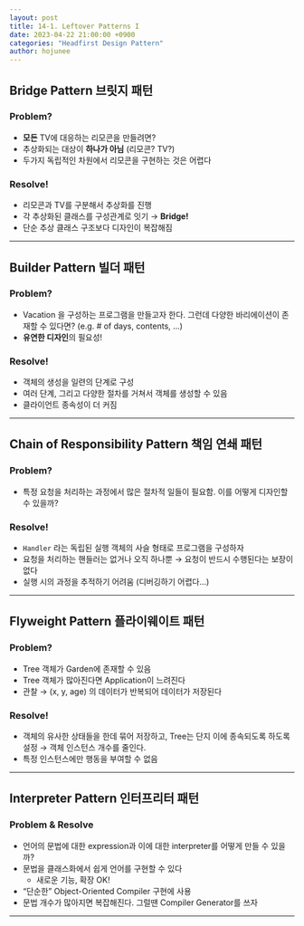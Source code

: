 ```yaml
---
layout: post
title: 14-1. Leftover Patterns I
date: 2023-04-22 21:00:00 +0900
categories: "Headfirst Design Pattern"
author: hojunee
---
```

## Bridge Pattern **브릿지 패턴**

### Problem?

- **모든** TV에 대응하는 리모콘을 만들려면?
- 추상화되는 대상이 **하나가 아님** (리모콘? TV?)
- 두가지 독립적인 차원에서 리모콘을 구현하는 것은 어렵다

### Resolve!

- 리모콘과 TV를 구분해서 추상화를 진행
- 각 추상화된 클래스를 구성관계로 잇기 → **Bridge!**
- 단순 추상 클래스 구조보다 디자인이 복잡해짐

---

## Builder Pattern **빌더 패턴**

### Problem?

- Vacation 을 구성하는 프로그램을 만들고자 한다. 그런데 다양한 바리에이션이 존재할 수 있다면? (e.g. # of days, contents, …)
- **유연한 디자인**의 필요성!

### Resolve!

- 객체의 생성을 일련의 단계로 구성
- 여러 단계, 그리고 다양한 절차를 거쳐서 객체를 생성할 수 있음
- 클라이언트 종속성이 더 커짐

---

## Chain of Responsibility Pattern **책임 연쇄 패턴**

### Problem?

- 특정 요청을 처리하는 과정에서 많은 절차적 일들이 필요함. 이를 어떻게 디자인할 수 있을까?

### Resolve!

- `Handler` 라는 독립된 실행 객체의 사슬 형태로 프로그램을 구성하자
- 요청을 처리하는 핸들러는 없거나 오직 하나뿐 → 요청이 반드시 수행된다는 보장이 없다
- 실행 시의 과정을 추적하기 어려움 (디버깅하기 어렵다…)

---

## Flyweight Pattern **플라이웨이트 패턴**

### Problem?

- Tree 객체가 Garden에 존재할 수 있음
- Tree 객체가 많아진다면 Application이 느려진다
- 관찰 → (x, y, age) 의 데이터가 반복되어 데이터가 저장된다

### Resolve!

- 객체의 유사한 상태들을 한데 묶어 저장하고, Tree는 단지 이에 종속되도록 하도록 설정
→ 객체 인스턴스 개수를 줄인다.
- 특정 인스턴스에만 행동을 부여할 수 없음

---

## Interpreter Pattern **인터프리터 패턴**

### Problem & Resolve

- 언어의 문법에 대한 expression과 이에 대한 interpreter를 어떻게 만들 수 있을까?
- 문법을 클래스화에서 쉽게 언어를 구현할 수 있다
    - 새로운 기능, 확장 OK!
- “단순한” Object-Oriented Compiler 구현에 사용
- 문법 개수가 많아지면 복잡해진다. 그럴땐 Compiler Generator를 쓰자

---